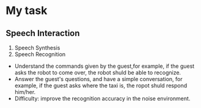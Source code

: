 # My task
## Speech Interaction
1. Speech Synthesis 
2. Speech Recognition  
 * Understand the commands given by the guest,for example, if the guest asks the robot to come over,
the robot shuld be able to recognize.   
 * Answer the guest's questions, and have a simple conversation, for example, if the guest asks where the taxi is,
the ropot shuld respond him/her.  
 * Difficulty: improve the recognition accuracy in the noise environment.
